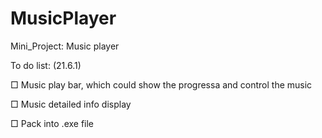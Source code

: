 # MusicPlayer
 Mini_Project: Music player

To do list: (21.6.1)

□ Music play bar, which could show the progressa and control the music

□ Music detailed info display

□ Pack into .exe file
